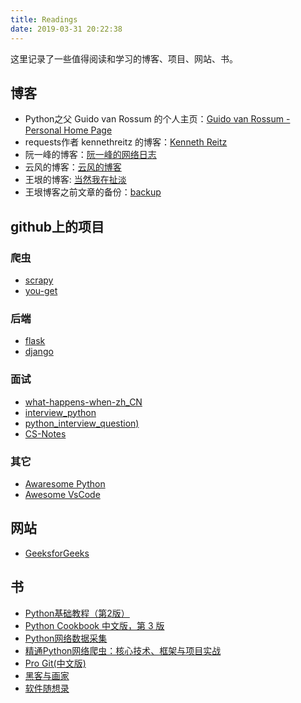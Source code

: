 ```yaml
---
title: Readings
date: 2019-03-31 20:22:38
---
```


这里记录了一些值得阅读和学习的博客、项目、网站、书。

## 博客

- Python之父 Guido van Rossum 的个人主页：[Guido van Rossum - Personal Home Page](https://gvanrossum.github.io/)
- requests作者 kennethreitz 的博客：[Kenneth Reitz](https://www.kennethreitz.org/)
- 阮一峰的博客：[阮一峰的网络日志](http://www.ruanyifeng.com/blog/)
- 云风的博客：[云风的博客](https://blog.codingnow.com/)
- 王垠的博客: [当然我在扯淡](http://www.yinwang.org/)
- 王垠博客之前文章的备份：[backup](http://yinwang0.lofter.com/)

## github上的项目

### 爬虫

- [scrapy](https://github.com/scrapy/scrapy)
- [you-get](https://github.com/soimort/you-get)

### 后端

- [flask](https://github.com/pallets/flask)
- [django](https://github.com/django/django)

### 面试

- [what-happens-when-zh_CN](https://github.com/skyline75489/what-happens-when-zh_CN)
- [interview_python](https://github.com/taizilongxu/interview_python)
- [python_interview_question)](https://github.com/kenwoodjw/python_interview_question)
- [CS-Notes](https://github.com/CyC2018/CS-Notes)

### 其它

- [Awaresome Python](https://github.com/vinta/awesome-python)
- [Awesome VsCode](https://github.com/viatsko/awesome-vscode)

## 网站

- [GeeksforGeeks](https://www.geeksforgeeks.org/)

## 书

- [Python基础教程（第2版）](https://book.douban.com/subject/4866934/)
- [Python Cookbook 中文版，第 3 版](https://book.douban.com/subject/26381341/)
- [Python网络数据采集](https://book.douban.com/subject/26740503/)
- [精通Python网络爬虫：核心技术、框架与项目实战](https://book.douban.com/subject/26999123/)
- [Pro Git(中文版)](https://gitee.com/progit/)
- [黑客与画家](https://book.douban.com/subject/6021440/)
- [软件随想录](https://book.douban.com/subject/4163938/)

